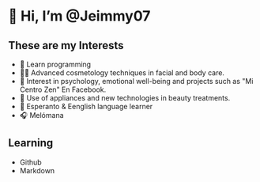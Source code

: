 <!--- This is the title --->
# 👋 Hi, I’m @Jeimmy07
<!--- This is the body --->
<!--- Interest section --->
## These are my Interests
- 👀 Learn programming
- 🧖‍♀️ Advanced cosmetology techniques in facial and body care.
- 🧠 Interest in psychology, emotional well-being and projects such as "Mi Centro Zen" En Facebook.
- 🤖 Use of appliances and new technologies in beauty treatments.
- 💚 Esperanto & Eenglish language learner
- 🎧 Melómana

<!--- Learning Section --->
## Learning 
- Github
- Markdown
  
  
<!---
Jeimmy07/Jeimmy07 is a ✨ special ✨ repository because its `README.md` (this file) appears on your GitHub profile.
You can click the Preview link to take a look at your changes.
--->
<!---
Instructions
1. creade a subtitle for your interests 
2. Add more interests (at least two more) 
3. Add a new subtitle for learning
4. Inside your learning subtitle list with bullets github and markdown lenguage
5. Add comments for each section
--->
